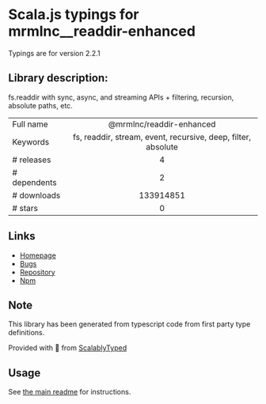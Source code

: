 
# Scala.js typings for mrmlnc__readdir-enhanced

Typings are for version 2.2.1

## Library description:
fs.readdir with sync, async, and streaming APIs + filtering, recursion, absolute paths, etc.

|                    |                 |
| ------------------ | :-------------: |
| Full name          | @mrmlnc/readdir-enhanced |
| Keywords           | fs, readdir, stream, event, recursive, deep, filter, absolute |
| # releases         | 4 |
| # dependents       | 2 |
| # downloads        | 133914851 |
| # stars            | 0 |

## Links
- [Homepage](https://github.com/bigstickcarpet/readdir-enhanced)
- [Bugs](https://github.com/bigstickcarpet/readdir-enhanced/issues)
- [Repository](https://github.com/bigstickcarpet/readdir-enhanced)
- [Npm](https://www.npmjs.com/package/%40mrmlnc%2Freaddir-enhanced)
    


## Note
This library has been generated from typescript code from first party type definitions.

Provided with :purple_heart: from [ScalablyTyped](https://github.com/oyvindberg/ScalablyTyped)

## Usage
See [the main readme](../../readme.md) for instructions.


